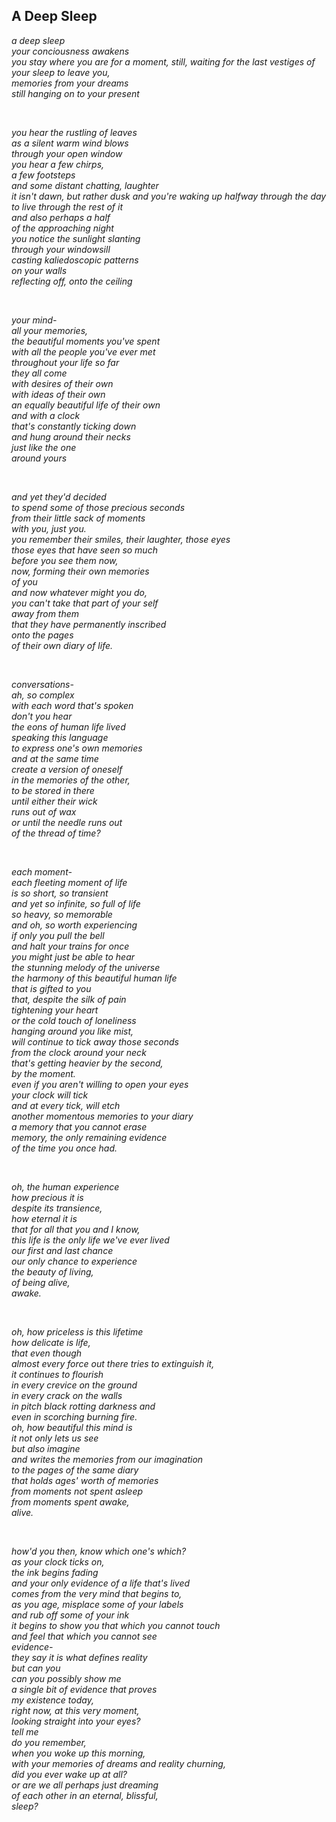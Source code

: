 ## A Deep Sleep

*a deep sleep  
your conciousness awakens  
you stay where you are 
for a moment, still, 
waiting for the last vestiges of your sleep to leave you,  
memories from your dreams  
still hanging on to your present*

<br>

*you hear the rustling of leaves  
as a silent warm wind blows  
through your open window  
you hear a few chirps,  
a few footsteps  
and some distant chatting, laughter  
it isn't dawn, but rather dusk
and you're waking up halfway through the day  
to live through the rest of it  
and also perhaps a half  
of the approaching night  
you notice the sunlight slanting  
through your windowsill  
casting kaliedoscopic patterns  
on your walls  
reflecting off, onto the ceiling*

<br>

*your mind-  
all your memories,  
the beautiful moments you've spent  
with all the people you've ever met  
throughout your life so far  
they all come  
with desires of their own  
with ideas of their own  
an equally beautiful life of their own  
and with a clock  
that's constantly ticking down  
and hung around their necks  
just like the one  
around yours*

<br>

*and yet they'd decided  
to spend some of those precious seconds  
from their little sack of moments  
with you, just you.  
you remember their smiles, their laughter, those eyes  
those eyes that have seen so much  
before you see them now,  
now, forming their own memories  
of you  
and now whatever might you do,  
you can't take that part of your self  
away from them  
that they have permanently inscribed  
onto the pages  
of their own diary of life.*

<br>

*conversations-  
ah, so complex  
with each word that's spoken  
don't you hear  
the eons of human life lived  
speaking this language  
to express one's own memories  
and at the same time  
create a version of oneself  
in the memories of the other,  
to be stored in there  
until either their wick  
runs out of wax  
or until the needle runs out  
of the thread of time?*

<br>

*each moment-  
each fleeting moment of life  
is so short, so transient  
and yet so infinite, so full of life  
so heavy, so memorable  
and oh, so worth experiencing  
if only you pull the bell  
and halt your trains for once  
you might just be able to hear  
the stunning melody of the universe  
the harmony of this beautiful human life  
that is gifted to you  
that, despite the silk of pain  
tightening your heart  
or the cold touch of loneliness  
hanging around you like mist,  
will continue to tick away those seconds  
from the clock around your neck  
that's getting heavier by the second,  
by the moment.  
even if you aren't willing to open your eyes  
your clock will tick  
and at every tick, will etch  
another momentous memories to your diary  
a memory that you cannot erase  
memory, the only remaining evidence  
of the time you once had.*

<br>

*oh, the human experience  
how precious it is  
despite its transience,  
how eternal it is  
that for all that you and I know,  
this life is the only life we've ever lived  
our first and last chance  
our only chance to experience  
the beauty of living,  
of being alive,  
awake.*

<br>

*oh, how priceless is this lifetime  
how delicate is life,  
that even though  
almost every force out there
tries to extinguish it,  
it continues to flourish  
in every crevice on the ground  
in every crack on the walls  
in pitch black rotting darkness and  
even in scorching burning fire.  
oh, how beautiful this mind is  
it not only lets us see  
but also imagine  
and writes the memories from our imagination  
to the pages of the same diary  
that holds ages' worth of memories  
from moments not spent asleep  
from moments spent awake,  
alive.*

<br>

*how'd you then, know which one's which?  
as your clock ticks on,  
the ink begins fading  
and your only evidence of a life that's lived  
comes from the very mind that begins to,  
as you age, misplace some of your labels  
and rub off some of your ink  
it begins to show you that which you cannot touch  
and feel that which you cannot see  
evidence-  
they say it is what defines reality  
but can you  
can you possibly show me  
a single bit of evidence that proves  
my existence today,  
right now, at this very moment,  
looking straight into your eyes?  
tell me  
do you remember,  
when you woke up this morning,  
with your memories of dreams and reality churning,  
did you ever wake up at all?  
or are we all perhaps just dreaming  
of each other in an eternal, blissful,  
sleep?*